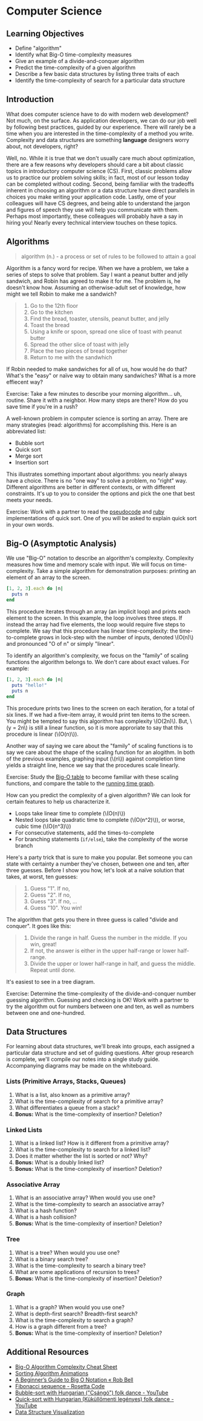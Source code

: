 Computer Science
================

Learning Objectives
-------------------

- Define "algorithm"
- Identify what Big-O time-complexity measures
- Give an example of a divide-and-conquer algorithm
- Predict the time-complexity of a given algorithm
- Describe a few basic data structures by listing three traits of each
- Identify the time-complexity of search for a particular data structure

Introduction
------------

What does computer science have to do with modern web development? Not much, on the surface. As application developers, we can do our job well by following best practices, guided by our experience. There will rarely be a time when you are interested in the time-complexity of a method you write. Complexity and data structures are something **language** designers worry about, not developers, right?

Well, no. While it is true that we don't usually care much about optimization, there are a few reasons why developers should care a bit about classic topics in introductory computer science (CS). First, classic problems allow us to practice our problem solving skills; in fact, most of our lesson today can be completed without coding. Second, being familiar with the tradeoffs inherent in choosing an algorithm or a data structure have direct parallels in choices you make writing your application code. Lastly, ome of your colleagues will have CS degrees, and being able to understand the jargon and figures of speech they use will help you communicate with them. Perhaps most importantly, these colleagues will probably have a say in hiring you! Nearly every technical interview touches on these topics.

Algorithms
----------

> algorithm (n.) - a process or set of rules to be followed to attain a goal

Algorithm is a fancy word for recipe. When we have a problem, we take a series of steps to solve that problem. Say I want a peanut butter and jelly sandwich, and Robin has agreed to make it for me. The problem is, he doesn't know how. Assuming an otherwise-adult set of knowledge, how might we tell Robin to make me a sandwich?

> 1. Go to the 12th floor
> 2. Go to the kitchen
> 3. Find the bread, toaster, utensils, peanut butter, and jelly
> 4. Toast the bread
> 5. Using a knife or spoon, spread one slice of toast with peanut butter
> 6. Spread the other slice of toast with jelly
> 7. Place the two pieces of bread together
> 8. Return to me with the sandwhich

If Robin needed to make sandwiches for all of us, how would he do that? What's the "easy" or naïve way to obtain many sandwiches? What is a more effiecent way?

Exercise: Take a few minutes to describe your morning algorithm... uh, routine. Share it with a neighbor. How many steps are there? How do you save time if you're in a rush?

A well-known problem in computer science is sorting an array. There are many strategies (read: algorithms) for accomplishing this. Here is an abbreviated list:

- Bubble sort
- Quick sort
- Merge sort
- Insertion sort

This illustrates something important about algorithms: you nearly always have a choice. There is no "one way" to solve a problem, no "right" way. Different algorithms are better in different contexts, or with different constraints. It's up to you to consider the options and pick the one that best meets your needs.

Exercise: Work with a partner to read the [pseudocode](http://rosettacode.org/wiki/Sorting_algorithms/Quicksort) and [ruby](http://rosettacode.org/wiki/Sorting_algorithms/Quicksort#Ruby) implementations of quick sort. One of you will be asked to explain quick sort in your own words.

Big-O (Asymptotic Analysis)
---------------------------

We use "Big-O" notation to describe an algorithm's complexity. Complexity measures how time and memory scale with input. We will focus on time-complexity. Take a simple algorithm for demonstration purposes: printing an element of an array to the screen.

```ruby
[1, 2, 3].each do |n|
  puts n
end
```

This procedure iterates through an array (an implicit loop) and prints each element to the screen. In this example, the loop involves three steps. If instead the array had five elements, the loop would require five steps to complete. We say that this procedure has linear time-complexity: the time-to-complete grows in lock-step with the number of inputs, denoted \\(O(n)\\) and pronounced "O of n" or simply "linear".

To identify an algorithm's complexity, we focus on the "family" of scaling functions the algorithm belongs to. We don't care about exact values. For example:

```ruby
[1, 2, 3].each do |n|
  puts "hello!"
  puts n
end
```

This procedure prints two lines to the screen on each iteration, for a total of six lines. If we had a five-item array, it would print ten items to the screen. You might be tempted to say this algorithm has complexity \\(O(2n)\\). But, \\(y = 2n\\) is still a linear function, so it is more approriate to say that this procedure is linear (\\(O(n)\\)).

Another way of saying we care about the "family" of scaling functions is to say we care about the shape of the scaling function for an alogithm. In both of the previous examples, graphing input (\\(n\\)) against completion time yields a straight line, hence we say that the procedures scale linearly.

Exercise: Study the [Big-O table](http://www.daveperrett.com/articles/2010/12/07/comp-sci-101-big-o-notation/) to become familiar with these scaling functions, and compare the table to the [running time graph](http://science.slc.edu/~jmarshall/courses/2002/spring/cs50/BigO/).

How can you predict the complexity of a given algorithm? We can look for certain features to help us characterize it.

- Loops take linear time to complete (\\(O(n)\\))
- Nested loops take quadratic time to complete (\\(O(n^2)\\)), or worse, cubic time (\\(O(n^3)\\))
- For consecutive statements, add the times-to-complete
- For branching statements (`if/else`), take the complexity of the worse branch

Here's a party trick that is sure to make you popular. Bet someone you can state with certainty a number they've chosen, between one and ten, after three guesses. Before I show you how, let's look at a naïve solution that takes, at worst, ten guesses:

> 1. Guess "1". If no,
> 2. Guess "2". If no,
> 3. Guess "3". If no,
> ...
> 10. Guess "10". You win!

The algorithm that gets you there in three guess is called "divide and conquer". It goes like this:

> 1. Divide the range in half. Guess the number in the middle. If you win, great!
> 2. If not, the answer is either in the upper half-range or lower half-range.
> 3. Divide the upper or lower half-range in half, and guess the middle. Repeat until done.

It's easiest to see in a tree diagram.

Exercise: Determine the time-complexity of the divide-and-conquer number guessing algorithm. Guessing and checking is OK! Work with a partner to try the algorithm out for numbers between one and ten, as well as numbers between one and one-hundred.

Data Structures
---------------

For learning about data structures, we'll break into groups, each assigned a particular data structure and set of guiding questions. After group research is complete, we'll compile our notes into a single study guide. Accompanying diagrams may be made on the whiteboard.

### Lists (Primitive Arrays, Stacks, Queues)

1. What is a list, also known as a primitive array?
2. What is the time-complexity of search for a primitive array?
3. What differentiates a queue from a stack?
4. **Bonus:** What is the time-complexity of insertion? Deletion?

### Linked Lists

1. What is a linked list? How is it different from a primitive array?
2. What is the time-complexity to search for a linked list?
3. Does it matter whether the list is sorted or not? Why?
4. **Bonus:** What is a doubly linked list?
5. **Bonus:** What is the time-complexity of insertion? Deletion?

### Associative Array

1. What is an associative array? When would you use one?
2. What is the time-complexity to search an associative array?
3. What is a hash function?
4. What is a hash collision?
5. **Bonus:** What is the time-complexity of insertion? Deletion?

### Tree

1. What is a tree? When would you use one?
2. What is a binary search tree?
3. What is the time-complexity to search a binary tree?
4. What are some applications of recursion to trees?
5. **Bonus:** What is the time-complexity of insertion? Deletion?

### Graph

1. What is a graph? When would you use one?
2. What is depth-first search? Breadth-first search?
3. What is the time-complexity to search a graph?
4. How is a graph different from a tree?
5. **Bonus:** What is the time-complexity of insertion? Deletion?

Additional Resources
--------------------

- [Big-O Algorithm Complexity Cheat Sheet](http://bigocheatsheet.com/)
- [Sorting Algorithm Animations](http://www.sorting-algorithms.com/)
- [A Beginner’s Guide to Big O Notation « Rob Bell](http://rob-bell.net/2009/06/a-beginners-guide-to-big-o-notation/)
- [Fibonacci sequence - Rosetta Code](http://rosettacode.org/wiki/Fibonacci_sequence#Recursive_51)
- [Bubble-sort with Hungarian ("Csángó") folk dance - YouTube](https://www.youtube.com/watch?v=lyZQPjUT5B4)
- [Quick-sort with Hungarian (Küküllőmenti legényes) folk dance - YouTube](https://www.youtube.com/watch?v=ywWBy6J5gz8)
- [Data Structure Visualization](http://www.cs.usfca.edu/~galles/visualization/Algorithms.html)
